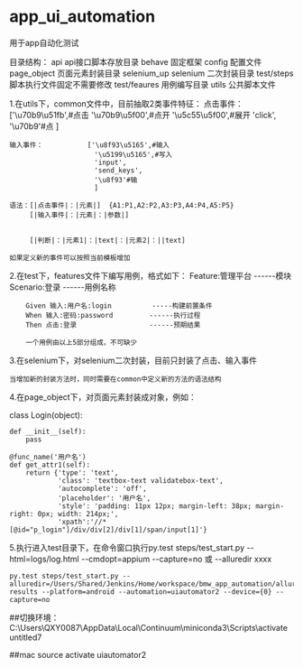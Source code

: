 # app_ui_automation
用于app自动化测试

目录结构：
    api                     api接口脚本存放目录
    behave                  固定框架
    config                  配置文件
    page_object             页面元素封装目录
    selenium_up selenium    二次封装目录
    test/steps              脚本执行文件固定不需要修改
    test/feaures            用例编写目录
    utils                   公共脚本文件


1.在utils下，common文件中，目前抽取2类事件特征：
    点击事件：
                        ['\u70b9\u51fb',#点击
                        '\u70b9\u5f00',#点开
                        '\u5c55\u5f00',#展开
                        'click',
                        '\u70b9'#点
                        ]

    输入事件：           ['\u8f93\u5165',#输入
                         '\u5199\u5165',#写入
                         'input',
                         'send_keys',
                         '\u8f93'#输
                         ]

    语法：[|点击事件|：|元素|]  {A1:P1,A2:P2,A3:P3,A4:P4,A5:P5}
         [|输入事件|：|元素|：|参数|]


         [|判断|：|元素1|：|text|：|元素2|：||text]

    如果定义新的事件可以按照当前模板增加


2.在test下，features文件下编写用例，格式如下：
        Feature:管理平台                ------模块
        Scenario:登录                  ------用例名称

        Given 输入:用户名:login          -----构建前置条件
        When 输入:密码:password         ------执行过程
        Then 点击:登录                  ------预期结果

        一个用例由以上5部分组成，不可缺少


3.在selenium下，对selenium二次封装，目前只封装了点击、输入事件

    当增加新的封装方法时，同时需要在common中定义新的方法的语法结构


4.在page_object下，对页面元素封装成对象，例如：

 class Login(object):

    def __init__(self):
        pass

    @func_name('用户名')
    def get_attr1(self):
        return {'type': 'text',
                'class': 'textbox-text validatebox-text',
                'autocomplete': 'off',
                'placeholder': '用户名',
                'style': 'padding: 11px 12px; margin-left: 38px; margin-right: 0px; width: 214px;',
                'xpath':'//*[@id="p_login"]/div/div[2]/div[1]/span/input[1]'}



5.执行进入test目录下，在命令窗口执行py.test steps/test_start.py --html=logs/log.html --cmdopt=appium --capture=no 或 --alluredir xxxx


    py.test steps/test_start.py --alluredir=/Users/Shared/Jenkins/Home/workspace/bmw_app_automation/allure-results --platform=android --automation=uiautomator2 --device={0} --capture=no


##切换环境：C:\Users\QXY0087\AppData\Local\Continuum\miniconda3\Scripts\activate untitled7

##mac  source activate uiautomator2


